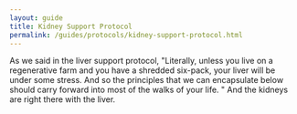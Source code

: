 ```yaml
---
layout: guide
title: Kidney Support Protocol
permalink: /guides/protocols/kidney-support-protocol.html
---
```


As we said in the liver support protocol, "Literally, unless you live on a regenerative farm and you have a shredded six-pack, your liver will be under some stress. And so the principles that we can encapsulate below should carry forward into most of the walks of your life. "  And the kidneys are right there with the liver. 

